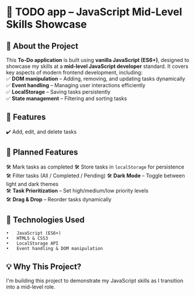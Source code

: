 # 📝 TODO app – JavaScript Mid-Level Skills Showcase

## 🚀 About the Project  
This **To-Do application** is built using **vanilla JavaScript (ES6+)**, designed to showcase my skills at a **mid-level JavaScript developer** standard. It covers key aspects of modern frontend development, including:  
✅ **DOM manipulation** – Adding, removing, and updating tasks dynamically  
✅ **Event handling** – Managing user interactions efficiently  
✅ **LocalStorage** – Saving tasks persistently  
✅ **State management** – Filtering and sorting tasks  

## 🎯 Features  
✔️ Add, edit, and delete tasks

## 🔧 Planned Features 
🛠 Mark tasks as completed
🛠 Store tasks in `localStorage` for persistence
🛠 Filter tasks (All / Completed / Pending)
🛠 **Dark Mode** – Toggle between light and dark themes  
🛠 **Task Prioritization** – Set high/medium/low priority levels  
🛠 **Drag & Drop** – Reorder tasks dynamically  

## 📌 Technologies Used
	•	JavaScript (ES6+)
	•	HTML5 & CSS3
	•	LocalStorage API
	•	Event handling & DOM manipulation

## 💡 Why This Project?

I'm building this project to demonstrate my JavaScript skills as I transition into a mid-level role.
